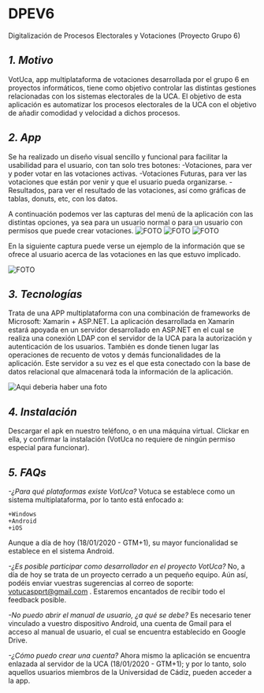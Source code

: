 # DPEV6
Digitalización de Procesos Electorales y Votaciones (Proyecto Grupo 6)


## *1. Motivo*

VotUca, app multiplataforma de votaciones desarrollada por el grupo 6 en proyectos informáticos, tiene como objetivo controlar las distintas gestiones relacionadas con los sistemas electorales de la UCA. El objetivo de esta aplicación es automatizar los procesos
electorales de la UCA con el objetivo de añadir comodidad y velocidad a dichos procesos.



## *2. App*

Se ha realizado un diseño visual sencillo y funcional para facilitar la usabilidad para el usuario, con tan solo tres botones:
 -Votaciones, para ver y poder votar en las votaciones activas.
 -Votaciones Futuras, para ver las votaciones que están por venir y que el usuario
pueda organizarse.
 -Resultados, para ver el resultado de las votaciones, así como gráficas de tablas, donuts, etc, con los datos.

A continuación podemos ver las capturas del menú de la aplicación con las distintas opciones,
ya sea para un usuario normal o para un usuario con permisos que puede crear votaciones.
![FOTO](https://fotos.subefotos.com/8508537c22ff1495a209ee5e2e386f58o.jpg) 
![FOTO](https://fotos.subefotos.com/fd5d21f114e7573fb88bacf35aa59b19o.jpg)
![FOTO](https://fotos.subefotos.com/fd5d21f114e7573fb88bacf35aa59b19o.jpg)

En la siguiente captura puede verse un ejemplo de la información que se ofrece al usuario
acerca de las votaciones en las que estuvo implicado.

![FOTO](https://fotos.subefotos.com/8fe9627dd0afd856be16b12d489158b6o.jpg)

## *3. Tecnologías*

Trata de una APP multiplataforma con una combinación de frameworks de Microsoft: Xamarin + ASP.NET.
La aplicación desarrollada en Xamarin estará apoyada en un servidor desarrollado en ASP.NET en el cual
se realiza una conexión LDAP con el servidor de la UCA para la autorización y autenticación de los usuarios.
También es donde tienen lugar las operaciones de recuento de votos y demás funcionalidades de la aplicación.
Este servidor a su vez es el que esta conectado con la base de datos relacional que almacenará
toda la información de la aplicación.

![Aqui deberia haber una foto](https://fotos.subefotos.com/6a93c4f3a6374833b8de7f5d08b4e04do.jpg)


## *4. Instalación*

Descargar el apk en nuestro teléfono, o en una máquina virtual. Clickar en ella, y confirmar
la instalación (VotUca no requiere de ningún permiso especial para funcionar).


## *5. FAQs*

*-¿Para qué plataformas existe VotUca?*
Votuca se establece como un sistema multiplataforma, por lo tanto está enfocado a:

	+Windows
	+Android
	+iOS

Aunque a día de hoy (18/01/2020 - GTM+1), su mayor funcionalidad se establece en el sistema Android.
	
*-¿Es posible participar como desarrollador en el proyecto VotUca?*
No, a día de hoy se trata de un proyecto cerrado a un pequeño equipo. Aún así, podéis enviar vuestras sugerencias al correo de soporte: votucaspprt@gmail.com . Estaremos encantados de recibir todo el feedback posible.

*-No puedo abrir el manual de usuario, ¿a qué se debe?*
Es necesario tener vinculado a vuestro dispositivo Android, una cuenta de Gmail para el acceso al manual de usuario, el cual se encuentra establecido en Google Drive.

*-¿Cómo puedo crear una cuenta?*
Ahora mismo la aplicación se encuentra enlazada al servidor de la UCA (18/01/2020 - GTM+1); y por lo tanto, solo aquellos usuarios miembros de la Universidad de Cádiz, pueden acceder a la app.